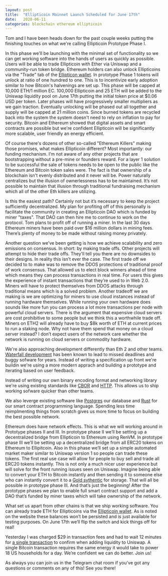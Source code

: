 ```yaml
---
layout: post
title:  "Ellipticoin Mainnet Launch Scheduled for June 17th"
date:   2020-06-11
categories: blockchain ethereum ellipticoin
---
```


Tom and I have been heads down for the past couple weeks putting the finishing
touches on what we're calling Ellipticoin Prototype Phase I.

In this phase we'll be launching with the minimal set of functionality so we can
get working software into the hands of users as quickly as possible. Users will
be able to trade Ellipticoin with Ether via Uniswap and a community-run token
bridge. Ethereum holders can also unlock Ellipticoins via the "Trade" tab of the
[Ellipticon wallet](https://wallet.ellipticoin.org/). In prototype Phase 1 tokens will unlock at ratio of one
hundred to one. This is to incentivize early adoption similar to how Bitcoin's
halvenings are set up. This phase will be capped at 10,000 ETH/1 million EC.
100,000 Ellipticoin and 25 ETH will be added to the Uniswap liquidity pool on
June 17th putting the initial token price at $0.06 USD per token. Later phases
will have progressively smaller multipliers as we gain traction. Eventually
unlocking will be phased out all together and supply will be capped at 21
million coins. Since burned tokens are recycled back into the system the system
doesn't need to rely on inflation to pay for security. Bitcoin and Ethereum
showed that digital assets and smart contracts are possible but we're confident
Ellipticoin will be significantly more scalable, user friendly an energy
efficient.

Of course there's dozens of other so-called "Ethereum Killers" making those
promises, what makes Ellipticoin different? Most importantly: our funding
mechanism. I’m not aware of any other projects that are bootstrapping without a
pre-mine or founders reward. For a layer 1 solution to be successful the sale of
tokens needs to be open to the public like the Ethereum and Bitcoin token sales were. The fact is that ownership of a
blockchain isn't evenly distributed and it never will be. Power naturally
centralizes but the illusion of ownerlessness has to be maintained. It’s not
possible to maintain that illusion through traditional fundraising mechanism
which all of the other Eth killers are utilizing.

Is this the easiest path? Certainly not but it’s necessary to keep the project
sufficiently decentralized. My plan for profiting off of this personally is
facilitate the community in creating an Ellipticoin DAO which is funded by miner
"taxes". That DAO can then hire me to continue to work on the protocol. Tom
plans to profit off of running a miner. In the last 30 days Ethereum miners have
been paid over $16 million dollars in mining fees. There’s plenty of money to be
made without raising money privately.

Another question we’ve been getting is how we achieve scalability and zero
emissions on consensus. In short: by making trade offs. Other projects will
attempt to hide their trade offs. They’ll  tell you there are no downsides to
their designs. In reality this isn’t ever the case. The first trade off we
decided to to make was to remove the DDOS protections of traditional proof of
work consensus. That allowed us to elect block winners ahead of time which means
they can process transactions in real time. For users this gives the experience
of instant transactions that they’re used to in Web 2.0. Miners will have to
protect themselves from DDOS attacks through traditional means which is a solved
problem. Another tradeoff we are making is we are optimizing for miners to use
cloud instances instead of running hardware themselves. While running your own
hardware does sounds like more fun you can process a lot more transactions per
node with powerful cloud servers. There is the argument that expensive cloud
servers are cost prohibitive to some people but we think this a worthwhile trade
off. Miners on ETH2 will already have to buy $8k worth of ETH at current prices
to run a staking node. Why not have them spend that money on a cloud server
instead? I don’t expect users of the network care whether the network is running
on cloud servers or commodity hardware.

We're also approaching development differently than Eth 2 and other
teams.
[Waterfall development](https://en.wikipedia.org/wiki/Waterfall_model) has been known to lead to missed deadlines and buggy
sofware for years. Instead of writing a specification up front we're buildin
we're using a more modern apprach and building a prototype and iterating based
on user feedback.

Instead of writing our own binary encoding format and networking library we're
using existing standards like [CBOR](https://tools.ietf.org/html/rfc7049) and [HTTP](https://tools.ietf.org/html/rfc2616). This allows us to ship working
sofware quicker than other teams.

We also leverge existing software like [Postgres](https://www.postgresql.org/)
our database and [Rust](https://www.rust-lang.org/) for our smart contract
programming language. Spending less time reimplmenting things from scratch gives
us more time to focus on building the best possible network.

Ethereum does have network effects. This is what we will working around in
Prototype phases II and III. In prototype phase II we’ll be setting up a
decentralized bridge from Ellipticoin to Ethereum using RenVM. In prototype
phase III we’ll be setting up a decentralized bridge from all ERC20 tokens on
Ethereum to Ellipitcoin. Also in this phase we’ll set up a simple automated
market maker similar to Uniswap version 1 so people can trade these tokens. The
first real use case will allow for people to buy sell and trade all ERC20 tokens
instantly. This is not only a much nicer user experience but will solve for the
front running issues seen on Uniswap. Imagine being able to convert your ETH to
Bitcoin instantly and then sending it to someone else who can instantly convert
it to a [Gold sythentic](https://blog.synthetix.io/chainlink-decentralizes-first-wave-of-synthetix-price-feeds/) for storage. That will all be possible in prototype phase III. And
that’s just the beginning! After the prototype phases we plan to enable full smart
contract support and add a DAO that’s funded by miner taxes which will take
ownership of the network.

What set us apart from other chains is that we ship working software. You can
already trade ETH for Ellipticoins via the [Ellipticoin wallet](https://wallet.ellipticoin.org/). As is noted
on the website these balances won’t be persisted and is just available for
testing purposes. On June 17th we’ll flip the switch and kick things off for
real!

Yesterday I was charged $29 in transaction fees and had to wait 12 minutes for
[a single
transaction](https://etherscan.io/tx/0x517572e6a1d23fec12b9c6d2b76d3e617ce504e2b420f5831933555fa3753cd9)
to confirm when adding liquidity to Uniswap. A single Bitcoin transaction
requires the same energy it would take to power 18 US households for a day.
We’re confident we can do better. Join us!

As always you can join us in the Telegram chat room if you’ve got any questions
or comments on any of this! See you there!
